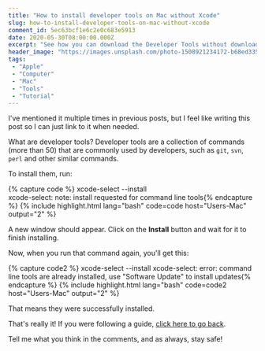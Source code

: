 ```yaml
---
title: "How to install developer tools on Mac without Xcode"
slug: how-to-install-developer-tools-on-mac-without-xcode
comment_id: 5ec63bcf1e6c2e0c683e5913
date: 2020-05-30T08:00:00.000Z
excerpt: "See how you can download the Developer Tools without downloading 2+ GB of Xcode."
header_image: "https://images.unsplash.com/photo-1508921234172-b68ed335b3e6?ixlib=rb-1.2.1&q=80&fm=jpg&crop=entropy&cs=tinysrgb&w=2000&fit=max&ixid=eyJhcHBfaWQiOjExNzczfQ"
tags: 
 - "Apple"
 - "Computer"
 - "Mac"
 - "Tools"
 - "Tutorial"
---
```


I've mentioned it multiple times in previous posts, but I feel like writing this post so I can just link to it when needed.

What are developer tools? Developer tools are a collection of commands (more than 50) that are commonly used by developers, such as `git`, `svn`, `perl` and other similar commands.

To install them, run:

{% capture code %}
xcode-select --install  
xcode-select: note: install requested for command line tools{% endcapture %}
{% include highlight.html lang="bash" code=code host="Users-Mac" output="2" %}

A new window should appear. Click on the **Install** button and wait for it to finish installing.

Now, when you run that command again, you'll get this:

{% capture code2 %}
xcode-select --install
xcode-select: error: command line tools are already installed, use "Software Update" to install updates{% endcapture %}
{% include highlight.html lang="bash" code=code2 host="Users-Mac" output="2" %}

That means they were successfully installed.

That's really it! If you were following a guide, [click here to go back](javascript:window.go(-1)).

Tell me what you think in the comments, and as always, stay safe!